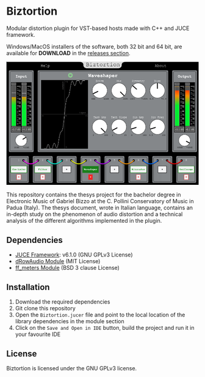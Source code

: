 # Biztortion

 Modular distortion plugin for VST-based hosts made with C++ and JUCE framework.
 
 Windows/MacOS installers of the software, both 32 bit and 64 bit, are available for ****DOWNLOAD**** in the [releases section](https://github.com/killbizz/Biztortion/releases/).
 
 ![Biztortion-Screenshot](Biztortion.png)
 
 This repository contains the thesys project for the bachelor degree in Electronic Music of Gabriel Bizzo at the C. Pollini Conservatory of Music in Padua (Italy).
 The thesys document, wrote in Italian language, contains an in-depth study on the phenomenon of audio distortion and a technical analysis of the different algorithms implemented in the plugin.

## Dependencies

- [JUCE Framework](https://github.com/juce-framework/JUCE): v6.1.0 (GNU GPLv3 License)
- [dRowAudio Module](https://github.com/killbizz/drowaudio) (MIT License)
- [ff_meters Module](https://github.com/ffAudio/ff_meters) (BSD 3 clause License)

## Installation

1. Download the required dependencies
2. Git clone this repository
3. Open the `Biztortion.jucer` file and point to the local location of the library dependencies in the module section
4. Click on the `Save and Open in IDE` button, build the project and run it in your favourite IDE

## License

Biztortion is licensed under the GNU GPLv3 license.
